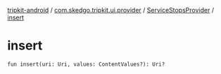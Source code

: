 [tripkit-android](../../index.md) / [com.skedgo.tripkit.ui.provider](../index.md) / [ServiceStopsProvider](index.md) / [insert](./insert.md)

# insert

`fun insert(uri: Uri, values: ContentValues?): Uri?`